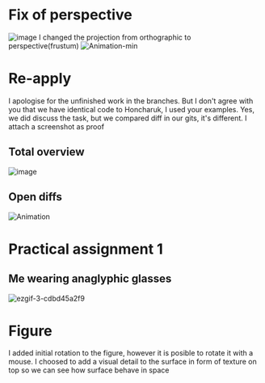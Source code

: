 # Fix of perspective
![image](https://github.com/happybald/MSVR/assets/45720171/d1597305-d353-4d76-8426-265dd695485a)
I changed the projection from orthographic to perspective(frustum)
![Animation-min](https://github.com/happybald/MSVR/assets/45720171/72544137-7e15-4ab2-a4fe-122cc258321b)
# Re-apply
I apologise for the unfinished work in the branches.
But I don't agree with you that we have identical code to Honcharuk, I used your examples. Yes, we did discuss the task, but we compared diff in our gits, it's different. I attach a screenshot as proof
## Total overview
![image](https://user-images.githubusercontent.com/45720171/233779192-77ee0914-99f1-4134-a182-5971a57a8b49.png)
## Open diffs
![Animation](https://user-images.githubusercontent.com/45720171/233779659-a46c6092-bdec-4510-a5af-857054e8e04e.gif)

# Practical assignment 1
## Me wearing anaglyphic glasses
![ezgif-3-cdbd45a2f9](https://user-images.githubusercontent.com/45720171/229717044-14255383-9861-4ee6-b8d8-33732d9166d3.gif)
# Figure
I added initial rotation to the figure, however it is posible to rotate it with a mouse.
I choosed to add a visual detail to the surface in form of texture on top so we can see how surface behave in space
